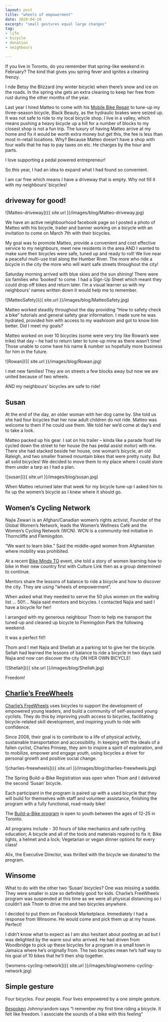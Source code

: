 ```yaml
---
layout: post
title: "wheels of empowerment"
date: 2020-04-10
excerpt: "small gestures equal large changes"
tag:
- life
- bicycle
- donation
- neighbours

---
```

If you live in Toronto, do you remember that spring-like weekend in February? The kind that gives you spring fever and ignites a cleaning frenzy.

I ride Betsy the Blizzard (my winter bicycle) when there’s snow and ice on the roads. In the spring she gets an extra cleaning to keep her free from rust during the other months of the year. 

Last year I hired Matteo to come with his [Mobile Bike Repair](https://matteosbikerepair.com/) to tune-up my three-season bicycle, Black Beauty, as the hydraulic brakes were seized up. It was not safe to ride to my local bicycle shop. I live in a valley, which means pushing a heavy bicycle up a hill for a number of blocks to my closest shop is not a fun trip. The luxury of having Matteo arrive at my home and fix it would be worth extra money but get this, the fee is less than most in-retail locations. Why? Because Matteo doesn’t have a shop with four walls that he has to pay taxes on etc. He charges by the hour and parts.

I love supporting a pedal powered entrepreneur!

So this year, I had an idea to expand what I had found so convenient.

I am car free which means I have a driveway that is empty. Why not fill it with my neighbours’ bicycles!

## driveway for good!

![Matteo-driveway]({{ site.url }}/images/blog/Matteo-driveway.jpg)

We have an active neighbourhood facebook page so I posted a photo of Matteo with his bicycle, trailer and banner working on a bicycle with an invitation to come on March 7th with their bicycles. 

My goal was to promote Matteo, provide a convenient and cost effective service to my neighbours, meet new residents in the area AND I wanted to make sure their bicycles were safe, tuned up and ready to roll! We live near a peaceful multi-use trail along the Humber River. The more who ride a bicycle in the city the more who will want safe streets throughout the city!

Saturday morning arrived with blue skies and the sun shining! There were six families who ‘booked’ to come. I had a Sign-Up Sheet which meant they could drop off bikes and return later. I’m a visual learner so with my neighbours’ names written down it would help me to remember.

![MatteoSafety]({{ site.url }}/images/blog/MatteoSafety.jpg)

Matteo worked steadily throughout the day providing “How to safety check a bike” tutorials and general safety gear information. I made sure he was hydrated, provided him with access to my washroom and got to know him better.
Did I meet my goals? 

Matteo worked on over 10 bicycles (some were very tiny like Rowan’s wee trike) that day – he had to return later to tune-up mine as there wasn’t time! Those unable to come have his name & number so hopefully more business for him in the future.

![Rowan]({{ site.url }}/images/blog/Rowan.jpg)

I met new families! They are on streets a few blocks away but now we are united because of two wheels.

AND my neighbours’ bicycles are safe to ride! 

## Susan

At the end of the day, an older woman with her dog came by. She told us she had four bicycles that her now adult children do not ride. Matteo was welcome to them if he could use them. We told her we’d come at day’s end to take a look.

Matteo packed up his gear. I sat on his trailer – kinda like a parade float! He cycled down the street to her house (he has pedal assist motor) with me. There she had stacked beside her house, one woman’s bicycle, an old Raleigh, and two smaller framed mountain bikes that were pretty rusty. But all solid bicycles! We decided to move them to my place where I could store them under a tarp as I had a plan.

![susan]({{ site.url }}/images/blog/susan.jpg)

When Matteo returned later that week for my bicycle tune-up I asked him to fix up the women’s bicycle as I knew where it should go.

## Women’s Cycling Network

Najia Zewari is an Afghan/Canadian women’s rights activist, Founder of the Global Women’s Network, leads the Women’s Wellness Café and the Women’s Cycling Network (WCN). WCN is a community-led initiative in Thorncliffe and Flemingdon.

“We want to learn bike.” Said the middle-aged women from Afghanistan where mobility was prohibited.

At a recent [Bike Minds TO](https://bikeminds.ca/2020/03/12/bikes-limits/) event, she told a story of women learning how to bike in their new country first with Culture Link then as a group determined to continue. 

Mentors share the lessons of balance to ride a bicycle and how to discover the city. They are using “wheels of empowerment”.

When asked what they needed to serve the 50 plus women on the waiting list … 50!!... Najia said mentors and bicycles.
I contacted Najia and said I have a bicycle for her!

I arranged with my generous neighbour Thom to help me transport the tuned-up and cleaned up bicycle to Flemingdon Park the following weekend.

It was a perfect fit!!

Thom and I met Najia and Shellah at a parking lot to give her the bicycle. Sellah had learned the lessons of balance to ride a bicycle in two days said Najia and now can discover the city ON HER OWN BICYCLE! 

![Shellah]({{ site.url }}/images/blog/Shellah.jpg)

Freedom!

## [Charlie’s FreeWheels](https://www.charliesfreewheels.ca/)

[Charlie’s FreeWheels](https://www.charliesfreewheels.ca/mission/) uses bicycles to support the development of empowered young leaders, and build a community of self-assured young cyclists. They do this by improving youth access to bicycles, facilitating bicycle-related skill development, and inspiring youth to ride with confidence.

Since 2008, their goal is to contribute to a life of physical activity, sustainable transportation and accessibility. In keeping with the ideals of a fallen cyclist, Charles Prinsep, they aim to inspire a spirit of exploration, and to mobilize, empower and engage youth, using bicycles a driver for personal growth and positive social change.

![charlies-freewheels]({{ site.url }}/images/blog/charlies-freewheels.jpg)

The Spring Build-a-Bike Registration was open when Thom and I delivered the second ‘Susan’ bicycle.

Each participant in the program is paired up with a used bicycle that they will build for themselves with staff and volunteer assistance, finishing the program with a fully functional, road-ready bike!

The [Build-a-Bike program](www.charliesfreewheels.ca/build-a-bike) is open to youth between the ages of 12-25 in Toronto.

All programs include -
30 hours of bike mechanics and safe cycling education;
A bicycle and all of the tools and materials required to fix it;
Bike lights, a helmet and a lock;
Vegetarian or vegan dinner options for every class!

Alix, the Executive Director, was thrilled with the bicycle we donated to the program.

## Winsome

What to do with the other two ‘Susan’ bicycles? One was missing a saddle. They were smaller in size so definitely good for kids. Charlie’s FreeWheels program was suspended at this time as we were all physical distancing so I couldn’t ask Thom to drive me and two bicycles anywhere. 

I decided to put them on Facebook Marketplace. Immediately I had a response from Winsome. He would come and pick them up at my house. Perfect!

I didn’t know what to expect as I am also hesitant about posting an ad but I was delighted by the warm soul who arrived. He had driven from Woodbridge to pick up these bicycles for a program in a small town in Jamaica where he’s originally from. The two bicycles mean he’s half way to his goal of 10 bikes that he’ll then ship together. 

![womens-cycling-network]({{ site.url }}/images/blog/womens-cycling-network.jpg)

## Simple gesture

Four bicycles.
Four people.
Four lives empowered by a one simple gesture.

<i class="fa fa-microphone" aria-hidden="true"></i>  [Bespoken](https://vimeo.com/jrandom/bespoken) Johnnyrandom says “I remember my first time riding a bicycle. It felt like freedom. I associate the sounds of a bike with this feeling” 